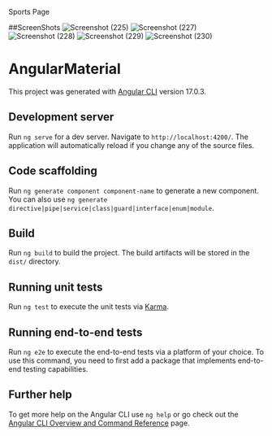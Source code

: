 Sports Page


##ScreenShots
![Screenshot (225)](https://github.com/KamalakannanKKK/IPL-Sports-page-Angular-Material/assets/109393676/3561a844-f172-42fa-9161-f9ec1f42f3ab)
![Screenshot (227)](https://github.com/KamalakannanKKK/IPL-Sports-page-Angular-Material/assets/109393676/33db141c-12f5-4345-9153-ca79f2a582de)
![Screenshot (228)](https://github.com/KamalakannanKKK/IPL-Sports-page-Angular-Material/assets/109393676/00f2f1b6-10a6-4b85-af1e-e311724c8e71)
![Screenshot (229)](https://github.com/KamalakannanKKK/IPL-Sports-page-Angular-Material/assets/109393676/4c74c9d8-8b50-4a06-909e-1c160b3a371b)
![Screenshot (230)](https://github.com/KamalakannanKKK/IPL-Sports-page-Angular-Material/assets/109393676/4fbe4bb5-ca24-4219-ba20-6a3a2f440d9e)

# AngularMaterial

This project was generated with [Angular CLI](https://github.com/angular/angular-cli) version 17.0.3.

## Development server

Run `ng serve` for a dev server. Navigate to `http://localhost:4200/`. The application will automatically reload if you change any of the source files.

## Code scaffolding

Run `ng generate component component-name` to generate a new component. You can also use `ng generate directive|pipe|service|class|guard|interface|enum|module`.

## Build

Run `ng build` to build the project. The build artifacts will be stored in the `dist/` directory.

## Running unit tests

Run `ng test` to execute the unit tests via [Karma](https://karma-runner.github.io).

## Running end-to-end tests

Run `ng e2e` to execute the end-to-end tests via a platform of your choice. To use this command, you need to first add a package that implements end-to-end testing capabilities.

## Further help

To get more help on the Angular CLI use `ng help` or go check out the [Angular CLI Overview and Command Reference](https://angular.io/cli) page.







